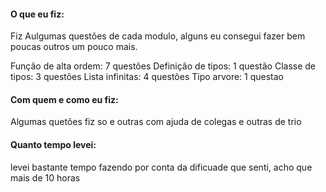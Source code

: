 #### O que eu fiz:

Fiz Aulgumas questões de cada modulo, alguns eu consegui fazer bem poucas outros um pouco mais.

Função de alta ordem: 7 questões
Definição de tipos: 1 questão
Classe de tipos: 3 questões
Lista infinitas: 4 questões
Tipo arvore: 1 questao

#### Com quem e como eu fiz:

Algumas quetões fiz so e outras com ajuda de colegas e outras de trio

#### Quanto tempo levei:

levei bastante tempo fazendo por conta da dificuade que senti, acho que mais de 10 horas
